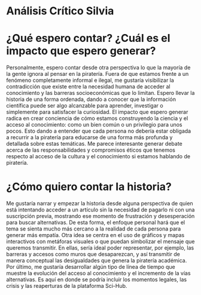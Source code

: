 # Análisis Crítico Silvia 

# ¿Qué espero contar? ¿Cuál es el impacto que espero generar?
Personalmente, espero contar desde otra perspectiva lo que la mayoría de la gente ignora al pensar en la piratería. Fuera de que estamos frente a un fenómeno completamente informal e ilegal, me gustaría visibilizar la contradicción que existe entre la necesidad humana de acceder al conocimiento y las barreras socioeconómicas que lo limitan. Espero llevar la historia de una forma ordenada, dando a conocer que la información científica puede ser algo alcanzable para aprender, investigar o simplemente para satisfacer la curiosidad. El impacto que espero generar radica en crear conciencia de cómo estamos construyendo la ciencia y el acceso al conocimiento: como un bien común o un privilegio para unos pocos. Esto dando a entender que cada persona no debería estar obligada a recurrir a la piratería para educarse de una forma más profunda y detallada sobre estas temáticas. Me parece interesante generar debate acerca de las responsabilidades y compromisos éticos que tenemos respecto al acceso de la cultura y el conocimiento si estamos hablando de piratería. 

# ¿Cómo quiero contar la historia? 
Me gustaría narrar y empezar la historia desde alguna perspectiva de quien está intentando acceder a un artículo sin la necesidad de pagarlo ni con una suscripción previa, mostrando ese momento de frustración y desesperación para buscar alternativas. De esta forma, el enfoque personal hará que el tema se sienta mucho más cercano a la realidad de cada persona para generar más empatía. 
Otra idea se centra en el uso de gráficos y mapas interactivos con metáforas visuales o que puedan simbolizar el mensaje que queremos transmitir. En ellas, sería ideal poder representar, por ejemplo, las barreras y accesos como muros que desaparezcan, y así transmitir de manera conceptual las desigualdades que genera la piratería académica. 
Por último, me gustaría desarrollar algún tipo de línea de tiempo que muestre la evolución del acceso al conocimiento y el incremento de la vías alternativas. Es aquí en donde se podría incluir los momentos legales, las crisis y las reaperturas de la plataforma Sci-Hub. 

